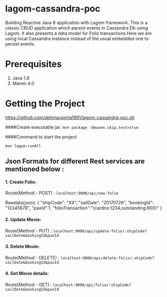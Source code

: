 # lagom-cassandra-poc
Building Reactive Java 8 application with Lagom framework. This is a classic CRUD application which persist events in Cassandra Db using Lagom. It also presents a data model for Folio transactions.Here we are using local Cassandra instance instead of the usual embedded one to persist events.

# Prerequisites
1. Java 1.8
2. Maven 4.0

# Getting the Project
https://github.com/abhinavsinha1991/lagom-cassandra-poc.git

####Create executable jar: 
`mvn package -Dmaven.skip.test=true`

####Command to start the project

`mvn lagom:runAll`

## Json Formats for different Rest services are mentioned below :

#### 1. Create Folio:

Route(Method - POST) : `localhost:9000/api/new-folio`

Rawdata(json): 
    {
	"shipCode": "XX",
	"sailDate": "20170726",
	"bookingId": "12345678",
	"paxId":1,
	"folioTransaction":"{cardno:1234,outstanding:900}"
    }


#### 2. Update Movie:

Route(Method - PUT) : `localhost:9000/api/update-folio/:shipCode?sailDate&bookingId&paxId`
    

#### 3. Delete Movie:

Route(Method - DELETE) : `localhost:9000/api/delete-folio/:shipCode?sailDate&bookingId&paxId`
    

#### 4. Get Movie details:

Route(Method - GET) : `localhost:9000/api/folio/:shipCode?sailDate&bookingId&paxId`

